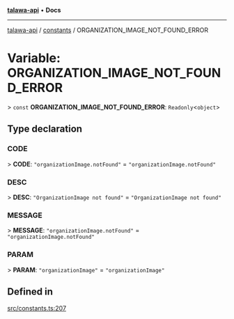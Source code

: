 [**talawa-api**](../../README.md) • **Docs**

***

[talawa-api](../../modules.md) / [constants](../README.md) / ORGANIZATION\_IMAGE\_NOT\_FOUND\_ERROR

# Variable: ORGANIZATION\_IMAGE\_NOT\_FOUND\_ERROR

\> `const` **ORGANIZATION\_IMAGE\_NOT\_FOUND\_ERROR**: `Readonly`\<`object`\>

## Type declaration

### CODE

\> **CODE**: `"organizationImage.notFound"` = `"organizationImage.notFound"`

### DESC

\> **DESC**: `"OrganizationImage not found"` = `"OrganizationImage not found"`

### MESSAGE

\> **MESSAGE**: `"organizationImage.notFound"` = `"organizationImage.notFound"`

### PARAM

\> **PARAM**: `"organizationImage"` = `"organizationImage"`

## Defined in

[src/constants.ts:207](https://github.com/PalisadoesFoundation/talawa-api/blob/60937520d7a29ccf883a9c6a7c2d186bae92a81b/src/constants.ts#L207)
